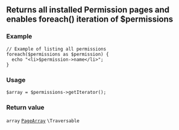Returns all installed Permission pages and enables foreach() iteration of $permissions
--------------------------------------------------------------------------------------

### Example

    // Example of listing all permissions
    foreach($permissions as $permission) {
      echo "<li>$permission->name</li>";
    }

### Usage

    $array = $permissions->getIterator();

### Return value

`array` [`PageArray`](/api/ref/page-array/) `\Traversable`

